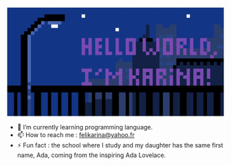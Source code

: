 ![](background2.gif)

- 🌱 I’m currently learning programming language.
- 📫 How to reach me : felikarina@yahoo.fr
- ⚡ Fun fact : the school where I study and my daughter has the same first name,
  Ada, coming from the inspiring Ada Lovelace.
